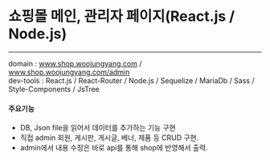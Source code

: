 <h1>쇼핑몰 메인, 관리자 페이지(React.js / Node.js)</h1>

---

domain : www.shop.woojungyang.com / www.shop.woojungyang.com/admin <br>
dev-tools : React.js / React-Router / Node.js / Sequelize / MariaDb / Sass / Style-Components / JsTree

#### 주요기능

- DB, Json file을 읽어서 데이터를 추가하는 기능 구현
- 직접 admin 회원, 게시판, 게시글, 베너, 제품 등 CRUD 구현.
- admin에서 내용 수정은 바로 api를 통해 shop에 반영해서 출력.
